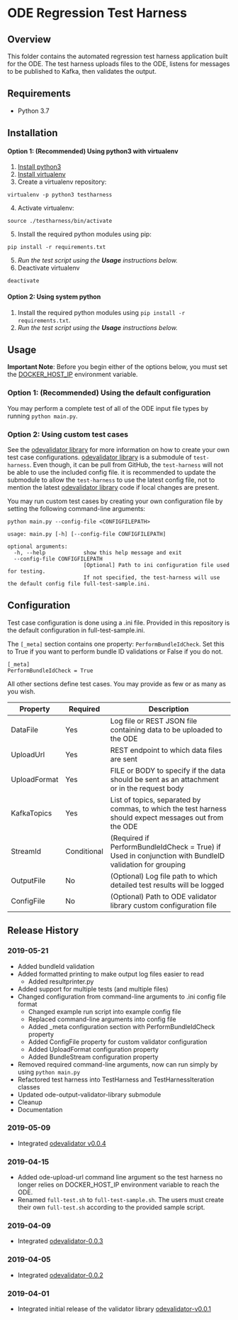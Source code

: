 # ODE Regression Test Harness

## Overview

This folder contains the automated regression test harness application built for the ODE. The test harness uploads files to the ODE, listens for messages to be published to Kafka, then validates the output.

## Requirements

- Python 3.7

## Installation

#### Option 1: (Recommended) Using python3 with virtualenv

1. [Install python3](https://realpython.com/installing-python/)
2. [Install virtualenv](https://virtualenv.pypa.io/en/stable/installation/)
3. Create a virtualenv repository:
```
virtualenv -p python3 testharness
```
4. Activate virtualenv:
```
source ./testharness/bin/activate
```
5. Install the required python modules using pip:
```
pip install -r requirements.txt
```
5. _Run the test script using the **Usage** instructions below._
6. Deactivate virtualenv
```
deactivate
```

#### Option 2: Using system python

1. Install the required python modules using `pip install -r requirements.txt`.
2.  _Run the test script using the **Usage** instructions below._

## Usage

**Important Note**: Before you begin either of the options below, you must set the [DOCKER_HOST_IP](https://github.com/usdot-jpo-ode/jpo-ode/wiki/Docker-management#obtaining-docker_host_ip) environment variable.

### Option 1:  (Recommended) Using the default configuration

You may perform a complete test of all of the ODE input file types by running `python main.py`.

### Option 2: Using custom test cases

See the [odevalidator library](https://github.com/usdot-jpo-ode/ode-output-validator-library) for more information on how to create your own test case configurations.
[odevalidator library](https://github.com/usdot-jpo-ode/ode-output-validator-library) is a submodule of `test-harness`. Even though, it can be
pull from GitHub, the `test-harness` will not be able to use the included config file.
it is recommended to update the submodule to allow the `test-harness` to use the latest config file, not to mention
the latest [odevalidator library](https://github.com/usdot-jpo-ode/ode-output-validator-library) code if local changes are present.

You may run custom test cases by creating your own configuration file by setting the following command-line arguments:

`python main.py --config-file <CONFIGFILEPATH>`

```
usage: main.py [-h] [--config-file CONFIGFILEPATH]

optional arguments:
  -h, --help            show this help message and exit
  --config-file CONFIGFILEPATH
                        [Optional] Path to ini configuration file used for testing.
						If not specified, the test-harness will use the default config file full-test-sample.ini.
```

## Configuration

Test case configuration is done using a .ini file. Provided in this repository is the default configuration in full-test-sample.ini.

The `[_meta]` section contains one property: `PerformBundleIdCheck`. Set this to True if you want to perform bundle ID validations or False if you do not.

```
[_meta]
PerformBundleIdCheck = True
```

All other sections define test cases. You may provide as few or as many as you wish.

| Property     | Required    | Description                                                                                            |
| ------------ | ----------- | ------------------------------------------------------------------------------------------------------ |
| DataFile     | Yes         | Log file or REST JSON file containing data to be uploaded to the ODE                                   |
| UploadUrl    | Yes         | REST endpoint to which data files are sent                                                             |
| UploadFormat | Yes         | FILE or BODY to specify if the data should be sent as an attachment or in the request body             |
| KafkaTopics  | Yes         | List of topics, separated by commas, to which the test harness should expect messages out from the ODE |
| StreamId     | Conditional | (Required if PerformBundleIdCheck = True) if Used in conjunction with BundleID validation for grouping |
| OutputFile   | No          | (Optional) Log file path to which detailed test results will be logged                                 |
| ConfigFile   | No          | (Optional) Path to ODE validator library custom configuration file                                     |

## Release History

### 2019-05-21
- Added bundleId validation
- Added formatted printing to make output log files easier to read
  - Added resultprinter.py
- Added support for multiple tests (and multiple files)
- Changed configuration from command-line arguments to .ini config file format
  - Changed example run script into example config file
  - Replaced command-line arguments into config file
  - Added _meta configuration section with PerformBundleIdCheck property
  - Added ConfigFile property for custom validator configuration
  - Added UploadFormat configuration property
  - Added BundleStream configuration property
- Removed required command-line arguments, now can run simply by using `python main.py`
- Refactored test harness into TestHarness and TestHarnessIteration classes
- Updated ode-output-validator-library submodule
- Cleanup
- Documentation

### 2019-05-09
- Integrated [odevalidator v0.0.4](https://github.com/usdot-jpo-ode/ode-output-validator-library/releases/tag/odevalidator-0.0.4)

### 2019-04-15
- Added ode-upload-url command line argument so the test harness no longer
relies on DOCKER_HOST_IP environment variable to reach the ODE.
- Renamed `full-test.sh` to `full-test-sample.sh`. The users must create their own `full-test.sh` according to the provided sample script.

### 2019-04-09
- Integrated [odevalidator-0.0.3](https://github.com/usdot-jpo-ode/ode-output-validator-library/releases/tag/odevalidator-0.0.3)

### 2019-04-05
- Integrated [odevalidator-0.0.2](https://github.com/usdot-jpo-ode/ode-output-validator-library/releases/tag/odevalidator-0.0.2)

### 2019-04-01
- Integrated initial release of the validator library [odevalidator-v0.0.1](https://github.com/usdot-jpo-ode/ode-output-validator-library/releases/tag/odevalidator-0.0.1)
